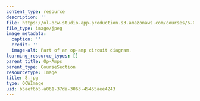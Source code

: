 ```yaml
---
content_type: resource
description: ''
file: https://ol-ocw-studio-app-production.s3.amazonaws.com/courses/6-01sc-introduction-to-electrical-engineering-and-computer-science-i-spring-2011/b5aef6b5a06137da306345455aee4243_8.jpg
file_type: image/jpeg
image_metadata:
  caption: ''
  credit: ''
  image-alt: Part of an op-amp circuit diagram.
learning_resource_types: []
parent_title: Op-Amps
parent_type: CourseSection
resourcetype: Image
title: 8.jpg
type: OCWImage
uid: b5aef6b5-a061-37da-3063-45455aee4243
---
```

